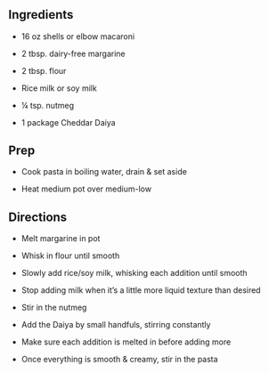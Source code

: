 # 

## Ingredients

- 16 oz shells or elbow macaroni

- 2 tbsp. dairy-free margarine

- 2 tbsp. flour

- Rice milk or soy milk

- ¼ tsp. nutmeg

- 1 package Cheddar Daiya

## Prep

- Cook pasta in boiling water, drain & set aside

- Heat medium pot over medium-low

## Directions

- Melt margarine in pot

- Whisk in flour until smooth

- Slowly add rice/soy milk, whisking each addition until smooth

- Stop adding milk when it’s a little more liquid texture than desired

- Stir in the nutmeg

- Add the Daiya by small handfuls, stirring constantly

- Make sure each addition is melted in before adding more

- Once everything is smooth & creamy, stir in the pasta
